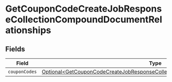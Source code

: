 # GetCouponCodeCreateJobResponseCollectionCompoundDocumentRelationships


## Fields

| Field                                                                                                                                                                            | Type                                                                                                                                                                             | Required                                                                                                                                                                         | Description                                                                                                                                                                      |
| -------------------------------------------------------------------------------------------------------------------------------------------------------------------------------- | -------------------------------------------------------------------------------------------------------------------------------------------------------------------------------- | -------------------------------------------------------------------------------------------------------------------------------------------------------------------------------- | -------------------------------------------------------------------------------------------------------------------------------------------------------------------------------- |
| `couponCodes`                                                                                                                                                                    | [Optional\<GetCouponCodeCreateJobResponseCollectionCompoundDocumentCouponCodes>](../../models/components/GetCouponCodeCreateJobResponseCollectionCompoundDocumentCouponCodes.md) | :heavy_minus_sign:                                                                                                                                                               | N/A                                                                                                                                                                              |